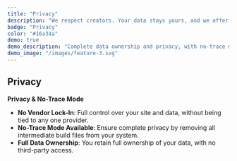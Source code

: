```yaml
---
title: "Privacy"
description: "We respect creators. Your data stays yours, and we offer a no-trace mode to remove all intermediate build files, ensuring complete privacy."
badge: "Privacy"
color: "#16a34a"
demo: true
demo_description: "Complete data ownership and privacy, with no-trace mode available."
demo_image: "/images/feature-3.svg"
---
```


## Privacy

**Privacy & No-Trace Mode**

- **No Vendor Lock-In**: Full control over your site and data, without being tied to any one provider.
- **No-Trace Mode Available**: Ensure complete privacy by removing all intermediate build files from your system.
- **Full Data Ownership**: You retain full ownership of your data, with no third-party access.
